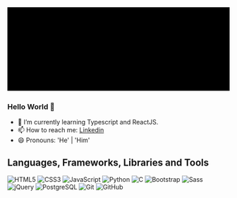 <img src="https://github.com/sshnuke333/sshnuke333/blob/main/assets/banner.gif" alt="animated banner that says nikhil bhargav - web developer">

### Hello World 👋

- 🌱 I’m currently learning Typescript and ReactJS.
- 📫 How to reach me: [Linkedin](https://www.linkedin.com/in/nikhilbhargav)
- 😄 Pronouns: 'He' | 'Him'

## Languages, Frameworks, Libraries and Tools

![HTML5](https://img.shields.io/badge/-HTML5-black?style=flat-square&logo=html5)
![CSS3](https://img.shields.io/badge/-CSS3-black?style=flat-square&logo=css3&logoColor=blue)
![JavaScript](https://img.shields.io/badge/-JavaScript-black?style=flat-square&logo=javascript)
![Python](https://img.shields.io/badge/-Python-black?style=flat-square&logo=python)
![C](https://img.shields.io/badge/-C-black?style=flat-square&logo=c)
![Bootstrap](https://img.shields.io/badge/-Bootstrap-black?style=flat-square&logo=bootstrap)
![Sass](https://img.shields.io/badge/-Sass-black?style=flat-square&logo=sass)
![jQuery](https://img.shields.io/badge/-jQuery-black?style=flat-square&logo=jquery&logoColor=0769AD)
![PostgreSQL](https://img.shields.io/badge/-PostgreSQL-black?style=flat-square&logo=postgresql)
![Git](https://img.shields.io/badge/-Git-black?style=flat-square&logo=git)
![GitHub](https://img.shields.io/badge/-GitHub-black?style=flat-square&logo=github)
